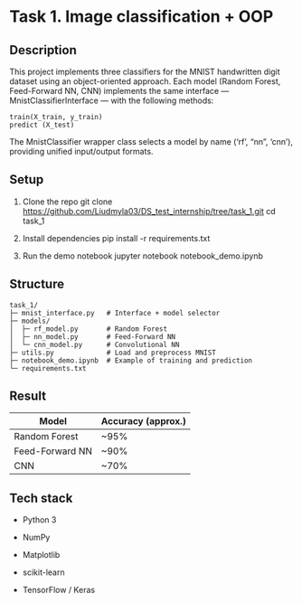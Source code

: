 # Task 1. Image classification + OOP
## Description

This project implements three classifiers for the MNIST handwritten digit dataset using an object-oriented approach.
Each model (Random Forest, Feed-Forward NN, CNN) implements the same interface — MnistClassifierInterface — with the following methods:

    train(X_train, y_train)
    predict (X_test)

The MnistClassifier wrapper class selects a model by name (‘rf’, “nn”, ‘cnn’), providing unified input/output formats.

## Setup
1. Clone the repo
    git clone https://github.com/Liudmyla03/DS_test_internship/tree/task_1.git
    cd task_1

2. Install dependencies
    pip install -r requirements.txt

3. Run the demo notebook
    jupyter notebook notebook_demo.ipynb

## Structure
    task_1/
    ├─ mnist_interface.py   # Interface + model selector
    ├─ models/
    │  ├─ rf_model.py       # Random Forest
    │  ├─ nn_model.py       # Feed-Forward NN
    │  └─ cnn_model.py      # Convolutional NN
    ├─ utils.py             # Load and preprocess MNIST
    ├─ notebook_demo.ipynb  # Example of training and prediction
    └─ requirements.txt

## Result
| Model           | Accuracy (approx.) |
| --------------- | ------------------ |
| Random Forest   | ~95%               |
| Feed-Forward NN | ~90%               |
| CNN             | ~70%               |

## Tech stack
- Python 3
- NumPy
- Matplotlib
- scikit-learn

- TensorFlow / Keras
